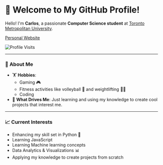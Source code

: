 # 👋 Welcome to My GitHub Profile!

Hello! I'm **Carlos**, a passionate **Computer Science student** at [Toronto Metropolitan University](https://www.torontomu.ca/).

[Personal Website](https://carandangc.github.io/)

![Profile Visits](https://komarev.com/ghpvc/?username=CarlosCarandang&style=flat-square&color=blue)

---

### 🌟 **About Me**
- 🏋️ **Hobbies**:
  - Gaming 🎮
  - Fitness activities like volleyball 🏐 and weightlifting 🏋️‍♂️
  - Coding
- 🎯 **What Drives Me**: Just learning and using my knowledge to create cool projects that interest me.
---

### 📈 **Current Interests**
- Enhancing my skill set in Python 🐍
- Learning JavaScript
- Learning Machine learning concepts
- Data Analytics & Visualizations 📊
- Applying my knowledge to create projects from scratch
